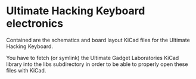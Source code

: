 Ultimate Hacking Keyboard electronics
=====================================

Contained are the schematics and board layout KiCad files for the Ultimate Hacking Keyboard.

You have to fetch (or symlink) the Ultimate Gadget Laboratories KiCad library into the libs subdirectory in order to be able to properly open these files with KiCad.
